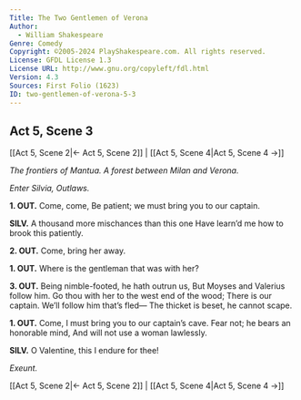 ```yaml
---
Title: The Two Gentlemen of Verona
Author: 
  - William Shakespeare
Genre: Comedy
Copyright: ©2005-2024 PlayShakespeare.com. All rights reserved.
License: GFDL License 1.3
License URL: http://www.gnu.org/copyleft/fdl.html
Version: 4.3
Sources: First Folio (1623)
ID: two-gentlemen-of-verona-5-3
---
```


## Act 5, Scene 3
[[Act 5, Scene 2|← Act 5, Scene 2]] | [[Act 5, Scene 4|Act 5, Scene 4 →]]

*The frontiers of Mantua. A forest between Milan and Verona.*

*Enter Silvia, Outlaws.*

**1. OUT.**
Come, come,
Be patient; we must bring you to our captain.

**SILV.**
A thousand more mischances than this one
Have learn’d me how to brook this patiently.

**2. OUT.**
Come, bring her away.

**1. OUT.**
Where is the gentleman that was with her?

**3. OUT.**
Being nimble-footed, he hath outrun us,
But Moyses and Valerius follow him.
Go thou with her to the west end of the wood;
There is our captain. We’ll follow him that’s fled⁠—
The thicket is beset, he cannot scape.

**1. OUT.**
Come, I must bring you to our captain’s cave.
Fear not; he bears an honorable mind,
And will not use a woman lawlessly.

**SILV.**
O Valentine, this I endure for thee!

*Exeunt.*

[[Act 5, Scene 2|← Act 5, Scene 2]] | [[Act 5, Scene 4|Act 5, Scene 4 →]]